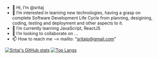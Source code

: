 - 👋 Hi, I’m @sritaj
- 👀 I’m interested in learning new technologies, having a grasp on complete Software Development Life Cycle from planning, desigining, coding, testing and deployment and other aspects to it.
- 🌱 I’m currently learning JavaScript, ReactJS
- 💞️ I’m looking to collaborate on ...
- 📫 How to reach me --> mailto: "sritajp@gmail.com"

[![Sritaj's GitHub stats](https://github-readme-stats.vercel.app/api?username=sritaj&show_icons=true&theme=dark)](https://github.com/sritaj/github-readme-stats) [![Top Langs](https://github-readme-stats.vercel.app/api/top-langs/?username=sritaj&show_icons=true&theme=dark&layout=compact)](https://github.com/sritaj/github-readme-stats)
<!---
sritaj/sritaj is a ✨ special ✨ repository because its `README.md` (this file) appears on your GitHub profile.
You can click the Preview link to take a look at your changes.
--->
